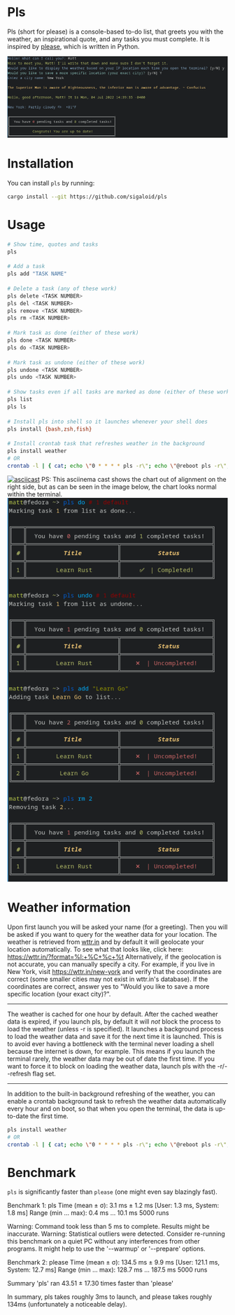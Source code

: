 # Pls

Pls (short for please) is a console-based to-do list, that greets you with the weather, an inspirational quote, and any tasks you must complete. It is inspired by [please](https://github.com/NayamAmarshe/please), which is written in Python.

![](images/setup.png)
# Installation 

You can install `pls` by running: 
```bash
cargo install --git https://github.com/sigaloid/pls
```

# Usage 

```bash
# Show time, quotes and tasks
pls

# Add a task
pls add "TASK NAME"

# Delete a task (any of these work)
pls delete <TASK NUMBER>
pls del <TASK NUMBER>
pls remove <TASK NUMBER>
pls rm <TASK NUMBER>

# Mark task as done (either of these work)
pls done <TASK NUMBER>
pls do <TASK NUMBER>

# Mark task as undone (either of these work)
pls undone <TASK NUMBER>
pls undo <TASK NUMBER>

# Show tasks even if all tasks are marked as done (either of these work)
pls list
pls ls

# Install pls into shell so it launches whenever your shell does
pls install {bash,zsh,fish}

# Install crontab task that refreshes weather in the background
pls install weather
# OR
crontab -l | { cat; echo \"0 * * * * pls -r\"; echo \"@reboot pls -r\"; } | sort | uniq | crontab -
```
[![asciicast](https://asciinema.org/a/tq38FG5yP6AIZGymjc4LCe2jF.svg)](https://asciinema.org/a/tq38FG5yP6AIZGymjc4LCe2jF)
PS: This asciinema cast shows the chart out of alignment on the right side, but as can be seen in the image below, the chart looks normal within the terminal.
![](images/2022-07-04_14-32.png)

# Weather information
Upon first launch you will be asked your name (for a greeting). Then you will be asked if you want to query for the weather data for your location.
The weather is retrieved from [wttr.in](https://github.com/chubin/wttr.in) and by default it will geolocate your location automatically.
To see what that looks like, click here: https://wttr.in/?format=%l:+%C+%c+%t
Alternatively, if the geolocation is not accurate, you can manually specify a city. For example, if you live in New York, visit https://wttr.in/new-york and verify that the coordinates are correct (some smaller cities may not exist in wttr.in's database). If the coordinates are correct, answer yes to "Would you like to save a more specific location (your exact city)?".

---
The weather is cached for one hour by default. After the cached weather data is expired, if you launch pls, by default it will *not* block the process to load the weather (unless -r is specified). It launches a background process to load the weather data and save it for the next time it is launched. This is to avoid ever having a bottleneck with the terminal never loading a shell because the internet is down, for example. This means if you launch the terminal rarely, the weather data may be out of date the first time. If you want to force it to block on loading the weather data, launch pls with the -r/--refresh flag set.

---
In addition to the built-in background refreshing of the weather, you can enable a crontab background task to refresh the weather data automatically every hour and on boot, so that when you open the terminal, the data is up-to-date the first time. 
```bash
pls install weather
# OR
crontab -l | { cat; echo \"0 * * * * pls -r\"; echo \"@reboot pls -r\"; } | sort | uniq | crontab -
```

# Benchmark

`pls` is significantly faster than `please` (one might even say blazingly fast). 

Benchmark 1: pls
  Time (mean ± σ):       3.1 ms ±   1.2 ms    [User: 1.3 ms, System: 1.8 ms]
  Range (min … max):     0.4 ms …  10.1 ms    5000 runs

  Warning: Command took less than 5 ms to complete. Results might be inaccurate.
  Warning: Statistical outliers were detected. Consider re-running this benchmark on a quiet PC without any interferences from other programs. It might help to use the '--warmup' or '--prepare' options.

Benchmark 2: please
  Time (mean ± σ):     134.5 ms ±   9.9 ms    [User: 121.1 ms, System: 12.7 ms]
  Range (min … max):   128.7 ms … 187.5 ms    5000 runs

Summary
  'pls' ran
   43.51 ± 17.30 times faster than 'please'

In summary, pls takes roughly 3ms to launch, and please takes roughly 134ms (unfortunately a noticeable delay).